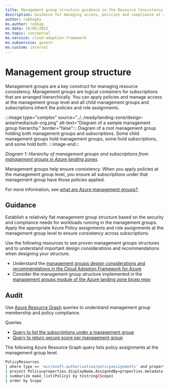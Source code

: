 ```yaml
---
title: Management group structure guidance in the Resource Consistency discipline
description: Guidance for managing access, policies and compliance at scale with management groups.
author: robbagby
ms.author: robbag
ms.date: 10/05/2022
ms.topic: conceptual
ms.service: cloud-adoption-framework
ms.subservice: govern
ms.custom: internal
---
```


# Management group structure

Management groups are a key construct for managing resource consistency. Management groups are logical containers for subscriptions that are arranged hierarchically. You can apply policies and manage access at the management group level and all child management groups and subscriptions inherit the policies and role assignments.

:::image type="complex" source="../../ready/landing-zone/design-area/media/sub-org.png" alt-text="Diagram of a sample management group hierarchy." border="false":::
Diagram of a root management group holding both management groups and subscriptions. Some child management groups hold management groups, some hold subscriptions, and some hold both.
:::image-end:::

*Diagram 1: Hierarchy of management groups and subscriptions from [management groups in Azure landing zones](/azure/cloud-adoption-framework/ready/landing-zone/design-area/resource-org-management-groups).*

Management groups help ensure consistency. When you apply policies at the management group level, you ensure all subscriptions under that management group have those policies applied.

For more information, see [what are Azure management groups?](/azure/governance/management-groups/overview).

## Guidance

Establish a relatively flat management group structure based on the security and compliance needs for workloads running in the management groups. Apply the appropriate Azure Policy assignments and role assignments at the management group level to ensure consistency across subscriptions.

Use the following resources to see proven management groups structures and to understand important design considerations and recommendations when designing your structure.

- Understand the [management groups design considerations and recommendations in the Cloud Adoption Framework for Azure](/azure/cloud-adoption-framework/ready/landing-zone/design-area/resource-org-management-groups)
- Consider the management group structure implemented in the [management groups module of the Azure landing zone bicep repo](https://github.com/Azure/ALZ-Bicep/tree/main/infra-as-code/bicep/modules/managementGroups)

## Audit

Use [Azure Resource Graph](/azure/governance/resource-graph/overview) queries to understand management group membership and policy compliance.

Queries

- [Query to list the subscriptions under a management group](/azure/governance/resource-graph/samples/samples-by-category?tabs=azure-cli#list-all-subscriptions-under-a-specified-management-group)
- [Query to return secure score per management group](/azure/governance/management-groups/resource-graph-samples?tabs=azure-cli#secure-score-per-management-group)

The following Azure Resource Graph query lists policy assignments at the management group level.

```bash
PolicyResources
| where type == 'microsoft.authorization/policyassignments' and properties.scope has '/providers/Microsoft.Management/managementGroups'
| project Policy=properties.displayName,AssignedBy=properties.metadata.assignedBy,Scope=properties.scope
| summarize make_list(Policy) by tostring(Scope)
| order by Scope
```
